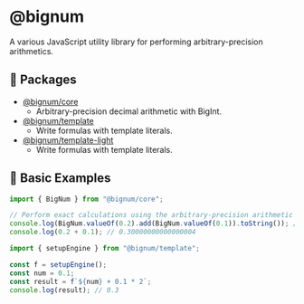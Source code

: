 # @bignum

A various JavaScript utility library for performing arbitrary-precision arithmetics.

## 🚀 Packages

- [@bignum/core](./packages/core)
  - Arbitrary-precision decimal arithmetic with BigInt.
- [@bignum/template](./packages/template)
  - Write formulas with template literals.
- [@bignum/template-light](./packages/template-light)
  - Write formulas with template literals.

## 📖 Basic Examples

```js
import { BigNum } from "@bignum/core";

// Perform exact calculations using the arbitrary-precision arithmetic with BigInt.
console.log(BigNum.valueOf(0.2).add(BigNum.valueOf(0.1)).toString()); // 0.3
console.log(0.2 + 0.1); // 0.30000000000000004
```

```js
import { setupEngine } from "@bignum/template";

const f = setupEngine();
const num = 0.1;
const result = f`${num} + 0.1 * 2`;
console.log(result); // 0.3
```
